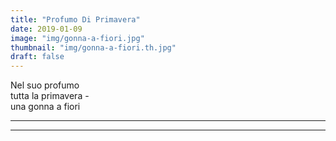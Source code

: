 ```yaml
---
title: "Profumo Di Primavera"
date: 2019-01-09
image: "img/gonna-a-fiori.jpg"
thumbnail: "img/gonna-a-fiori.th.jpg"
draft: false
---
```

Nel suo profumo  
tutta la primavera -  
una gonna a fiori  
<!--more-->
---
---
